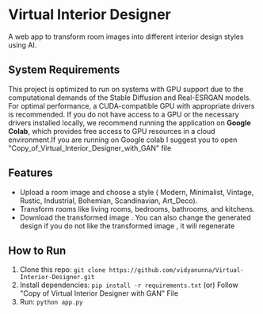 # Virtual Interior Designer
A web app to transform room images into different interior design styles using AI.

## System Requirements

This project is optimized to run on systems with GPU support due to the computational demands of the Stable Diffusion and Real-ESRGAN models. For optimal performance, a CUDA-compatible GPU with appropriate drivers is recommended. If you do not have access to a GPU or the necessary drivers installed locally, we recommend running the application on **Google Colab**, which provides free access to GPU resources in a cloud environment.If you are running on Google colab I suggest you to open "Copy_of_Virtual_Interior_Designer_with_GAN" file

## Features
- Upload a room image and choose a style ( Modern, Minimalist, Vintage, Rustic, Industrial, Bohemian, Scandinavian, Art_Deco).
- Transform rooms like living rooms, bedrooms, bathrooms, and kitchens.
- Download the transformed image . You can also change the generated design if you do not like the transformed image , it will regenerate
  
## How to Run
1. Clone this repo: `git clone https://github.com/vidyanunna/Virtual-Interior-Designer.git`
2. Install dependencies: `pip install -r requirements.txt` (or) Follow "Copy of Virtual Interior Designer with GAN" File
4. Run: `python app.py`

